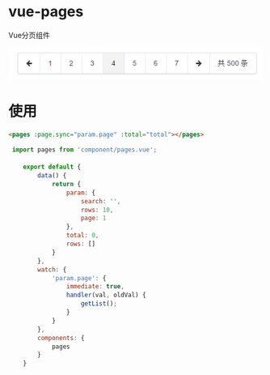# vue-pages
Vue分页组件


![](https://raw.githubusercontent.com/Yusoo/vue-pages/master/pic.png)


# 使用

```html
<pages :page.sync="param.page" :total="total"></pages>
```



```js
 import pages from 'component/pages.vue';

    export default {
        data() {
            return {
                param: {
                    search: '',
                    rows: 10,
                    page: 1
                },
                total: 0,
                rows: []
            }
        },
        watch: {
            'param.page': {
                immediate: true,
                handler(val, oldVal) {
                    getList();
                }
            }
        },
        components: {
            pages
        }
    }
```
